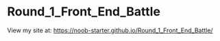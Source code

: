 # Round_1_Front_End_Battle
 
View my site at: https://noob-starter.github.io/Round_1_Front_End_Battle/
